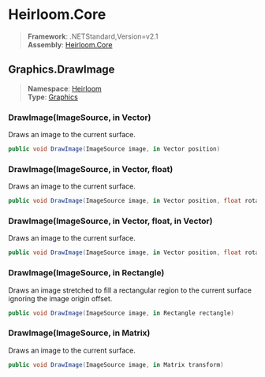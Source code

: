 # Heirloom.Core

> **Framework**: .NETStandard,Version=v2.1  
> **Assembly**: [Heirloom.Core][0]  

## Graphics.DrawImage

> **Namespace**: [Heirloom][0]  
> **Type**: [Graphics][1]  

### DrawImage(ImageSource, in Vector)

Draws an image to the current surface.

```cs
public void DrawImage(ImageSource image, in Vector position)
```

### DrawImage(ImageSource, in Vector, float)

Draws an image to the current surface.

```cs
public void DrawImage(ImageSource image, in Vector position, float rotation)
```

### DrawImage(ImageSource, in Vector, float, in Vector)

Draws an image to the current surface.

```cs
public void DrawImage(ImageSource image, in Vector position, float rotation, in Vector scale)
```

### DrawImage(ImageSource, in Rectangle)

Draws an image stretched to fill a rectangular region to the current surface ignoring the image origin offset.

```cs
public void DrawImage(ImageSource image, in Rectangle rectangle)
```

### DrawImage(ImageSource, in Matrix)

Draws an image to the current surface.

```cs
public void DrawImage(ImageSource image, in Matrix transform)
```

[0]: ../../../Heirloom.Core.md
[1]: ../Graphics.md
